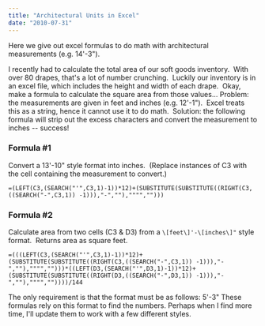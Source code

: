 ```yaml
---
title: "Architectural Units in Excel"
date: "2010-07-31"
---
```


Here we give out excel formulas to do math with architectural measurements (e.g. 14'-3").

I recently had to calculate the total area of our soft goods inventory.  With over 80 drapes, that's a lot of number crunching.  Luckily our inventory is in an excel file, which includes the height and width of each drape.  Okay, make a formula to calculate the square area from those values... Problem: the measurements are given in feet and inches (e.g. 12'-1").  Excel treats this as a string, hence it cannot use it to do math.  Solution: the following formula will strip out the excess characters and convert the measurement to inches -- success!

### Formula #1

Convert a 13'-10" style format into inches.  (Replace instances of C3 with the cell containing the measurement to convert.)

    =(LEFT(C3,(SEARCH("'",C3,1)-1))*12)+(SUBSTITUTE(SUBSTITUTE((RIGHT(C3,((SEARCH("-",C3,1)) -1))),"-",""),"""","")))

### Formula #2

Calculate area from two cells (C3 & D3) from a ```\[feet\]'-\[inches\]"``` style format.  Returns area as square feet.

    =(((LEFT(C3,(SEARCH("'",C3,1)-1))*12)+(SUBSTITUTE(SUBSTITUTE((RIGHT(C3,((SEARCH("-",C3,1)) -1))),"-",""),"""","")))*((LEFT(D3,(SEARCH("'",D3,1)-1))*12)+(SUBSTITUTE(SUBSTITUTE((RIGHT(D3,((SEARCH("-",D3,1)) -1))),"-",""),"""",""))))/144

The only requirement is that the format must be as follows: 5'-3" These formulas rely on this format to find the numbers. Perhaps when I find more time, I'll update them to work with a few different styles.
